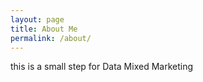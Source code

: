 ```yaml
---
layout: page
title: About Me
permalink: /about/
---
```


this is a small step for Data Mixed Marketing
